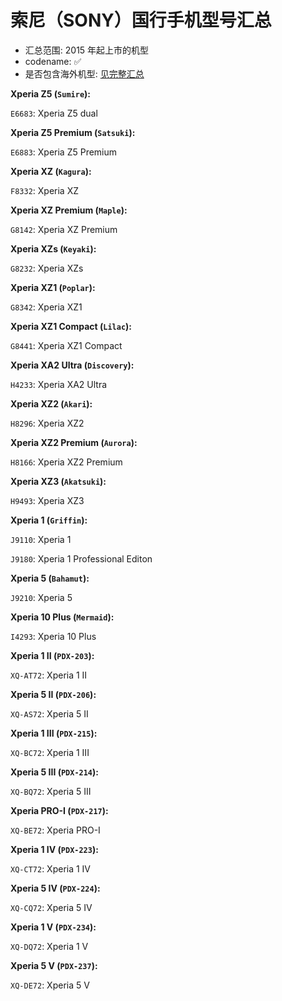 # 索尼（SONY）国行手机型号汇总

- 汇总范围: 2015 年起上市的机型
- codename: ✅
- 是否包含海外机型: [见完整汇总](/brands/sony.md)

**Xperia Z5 (`Sumire`):**

`E6683`: Xperia Z5 dual

**Xperia Z5 Premium (`Satsuki`):**

`E6883`: Xperia Z5 Premium

**Xperia XZ (`Kagura`):**

`F8332`: Xperia XZ

**Xperia XZ Premium (`Maple`):**

`G8142`: Xperia XZ Premium

**Xperia XZs (`Keyaki`):**

`G8232`: Xperia XZs

**Xperia XZ1 (`Poplar`):**

`G8342`: Xperia XZ1

**Xperia XZ1 Compact (`Lilac`):**

`G8441`: Xperia XZ1 Compact

**Xperia XA2 Ultra (`Discovery`):**

`H4233`: Xperia XA2 Ultra

**Xperia XZ2 (`Akari`):**

`H8296`: Xperia XZ2

**Xperia XZ2 Premium (`Aurora`):**

`H8166`: Xperia XZ2 Premium

**Xperia XZ3 (`Akatsuki`):**

`H9493`: Xperia XZ3

**Xperia 1 (`Griffin`):**

`J9110`: Xperia 1

`J9180`: Xperia 1 Professional Editon

**Xperia 5 (`Bahamut`):**

`J9210`: Xperia 5

**Xperia 10 Plus (`Mermaid`):**

`I4293`: Xperia 10 Plus

**Xperia 1 II (`PDX-203`):**

`XQ-AT72`: Xperia 1 II

**Xperia 5 II (`PDX-206`):**

`XQ-AS72`: Xperia 5 II

**Xperia 1 III (`PDX-215`):**

`XQ-BC72`: Xperia 1 III

**Xperia 5 III (`PDX-214`):**

`XQ-BQ72`: Xperia 5 III

**Xperia PRO-I (`PDX-217`):**

`XQ-BE72`: Xperia PRO-I

**Xperia 1 IV (`PDX-223`):**

`XQ-CT72`: Xperia 1 IV

**Xperia 5 IV (`PDX-224`):**

`XQ-CQ72`: Xperia 5 IV

**Xperia 1 V (`PDX-234`):**

`XQ-DQ72`: Xperia 1 V

**Xperia 5 V (`PDX-237`):**

`XQ-DE72`: Xperia 5 V
